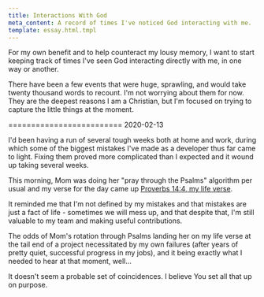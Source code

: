 ```yaml
---
title: Interactions With God
meta_content: A record of times I've noticed God interacting with me.
template: essay.html.tmpl
---
```


For my own benefit and to help counteract my lousy memory, I want to start
keeping track of times I've seen God interacting directly with me, in one way
or another.

There have been a few events that were huge, sprawling, and would take twenty
thousand words to recount. I'm not worrying about them for now. They are the
deepest reasons I am a Christian, but I'm focused on trying to capture the
little things at the moment.


=========================
2020-02-13

I'd been having a run of several tough weeks both at home and work, during
which some of the biggest mistakes I've made as a developer thus far came to
light. Fixing them proved more complicated than I expected and it wound up
taking several weeks.

This morning, Mom was doing her "pray through the Psalms" algorithm per usual
and my verse for the day came up [Proverbs 14:4, my life
verse](https://www.biblegateway.com/passage/?search=Proverbs%2014:4&version=NKJV).

It reminded me that I'm not defined by my mistakes and that mistakes are just a
fact of life - sometimes we will mess up, and that despite that, I'm still
valuable to my team and making useful contributions.

The odds of Mom's rotation through Psalms landing her on my life verse at the
tail end of a project necessitated by my own failures (after years of pretty
quiet, successful progress in my jobs), and it being exactly what I needed to
hear at that moment, well...

It doesn't seem a probable set of coincidences. I believe You set all that up on
purpose.
